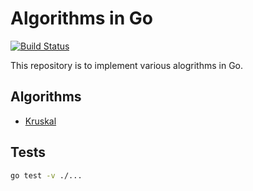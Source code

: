 # Algorithms in Go

[![Build Status](https://travis-ci.org/aswinkarthik/algorithms-in-go.svg?branch=master)](https://travis-ci.org/aswinkarthik/algorithms-in-go)

This repository is to implement various alogrithms in Go.

## Algorithms

- [Kruskal](https://en.wikipedia.org/wiki/Kruskal%27s_algorithm)

## Tests

```bash
go test -v ./...
```
